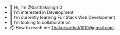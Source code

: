 - 👋 Hi, I’m @Sarthaksingh10
- 👀 I’m interested in Development
- 🌱 I’m currently learning Full Stack Web Development
- 💞️ I’m looking to collaborate on 
- 📫 How to reach me Thakursarthak1010@gmail.com

<!---
Sarthaksingh10/Sarthaksingh10 is a ✨ special ✨ repository because its `README.md` (this file) appears on your GitHub profile.
You can click the Preview link to take a look at your changes.
--->
